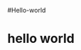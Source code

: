 #Hello-world
<html>
<body><title>sample</title></body>
<head><p><h1>hello world</h1></p></head>
</html>
